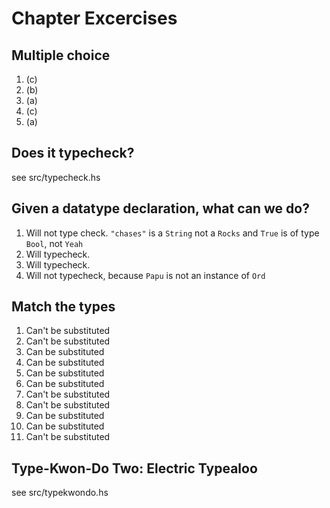 # Chapter Excercises
## Multiple choice
1. (c)
2. (b)
3. (a)
4. (c)
5. (a)

## Does it typecheck?
see src/typecheck.hs

## Given a datatype declaration, what can we do?
1. Will not type check. `"chases"` is a `String` not a `Rocks` and `True` is of type `Bool`, not `Yeah`
2. Will typecheck.
3. Will typecheck.
4. Will not typecheck, because `Papu` is not an instance of `Ord`

## Match the types
1. Can't be substituted
2. Can't be substituted
3. Can be substituted
4. Can be substituted
5. Can be substituted
6. Can be substituted
7. Can't be substituted
8. Can't be substituted
9. Can be substituted
10. Can be substituted
11. Can't be substituted

## Type-Kwon-Do Two: Electric Typealoo
see src/typekwondo.hs